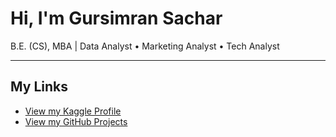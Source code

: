 # Hi, I'm Gursimran Sachar

B.E. (CS), MBA | Data Analyst • Marketing Analyst • Tech Analyst  

---

## My Links

- [View my Kaggle Profile](https://www.kaggle.com/work)
- [View my GitHub Projects](https://github.com/gursimransachar)

